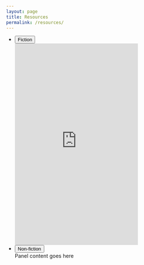 ```yaml
---
layout: page
title: Resources
permalink: /resources/
---
```

<script src="kaseylawrence.com/assets/accordion.js"></script>
<ul class="accordion">
<script src="_assets/accordion.js"></script>
<li>
<button class="accordion-control">Fiction</button>
<div class="accordion-panel">
<iframe type="text/html" width="336" height="550" frameborder="0" allowfullscreen style="max-width:100%" src="https://read.amazon.com/kp/card?asin=B07H29P76R&preview=inline&linkCode=kpe&ref_=cm_sw_r_kb_dp_EV21YKANP3PG5GJKRYWX" ></iframe>
</div>
</li>
<li>
<button class="accordion-control">Non-fiction</button>
<div class="accordion-panel">Panel content goes here</div>
</li>
</ul> 

